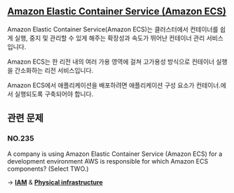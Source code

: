 ## [Amazon Elastic Container Service (Amazon ECS)](https://docs.aws.amazon.com/ko_kr/AmazonECS/latest/developerguide/Welcome.html)

Amazon Elastic Container Service(Amazon ECS)는 클러스터에서 컨테이너를 쉽게 실행, 중지 및 관리할 수 있게 해주는 확장성과 속도가 뛰어난 컨테이너 관리 서비스입니다.

Amazon ECS는 한 리전 내의 여러 가용 영역에 걸쳐 고가용성 방식으로 컨테이너 실행을 간소화하는 리전 서비스입니다.

Amazon ECS에서 애플리케이션을 배포하려면 애플리케이션 구성 요소가 컨테이너.에서 실행되도록 구축되어야 합니다.


## 관련 문제

### NO.235 
A company is using Amazon Elastic Container Service (Amazon ECS) for a development environment AWS is responsible for which Amazon ECS components? (Select TWO.)

-> [**IAM**](https://docs.aws.amazon.com/ko_kr/AmazonECS/latest/developerguide/task-iam-roles.html) & [**Physical infrastructure**](https://aws.amazon.com/ko/blogs/containers/how-amazon-ecs-manages-cpu-and-memory-resources/)
